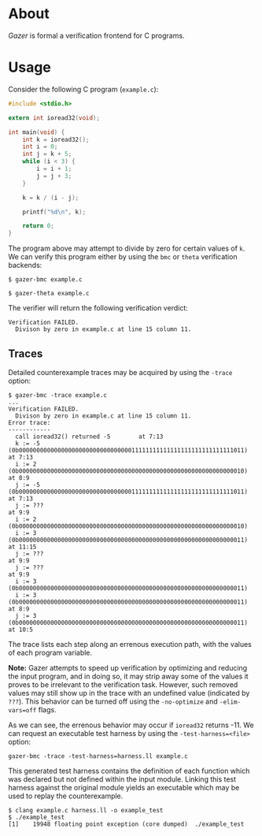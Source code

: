 # About

*Gazer* is formal a verification frontend for C programs.

# Usage

Consider the following C program (`example.c`):
```c
#include <stdio.h>

extern int ioread32(void);

int main(void) {
    int k = ioread32();
    int i = 0;
    int j = k + 5;
    while (i < 3) {
        i = i + 1;
        j = j + 3;
    }

    k = k / (i - j);

    printf("%d\n", k);

    return 0;
}
```

The program above may attempt to divide by zero for certain values of `k`.
We can verify this program either by using the `bmc` or `theta` verification backends:

```
$ gazer-bmc example.c
```

```
$ gazer-theta example.c
```

The verifier will return the following verification verdict:

```
Verification FAILED.
  Divison by zero in example.c at line 15 column 11.
```

## Traces

Detailed counterexample traces may be acquired by using the `-trace` option:

```
$ gazer-bmc -trace example.c
...
Verification FAILED.
  Divison by zero in example.c at line 15 column 11.
Error trace:
------------
  call ioread32() returned -5		 at 7:13
  k := -5	(0b0000000000000000000000000000000011111111111111111111111111111011)	 at 7:13
  i := 2	(0b0000000000000000000000000000000000000000000000000000000000000010)	 at 8:9
  j := -5	(0b0000000000000000000000000000000011111111111111111111111111111011)	 at 7:13
  j := ???	                                                                	 at 9:9
  i := 2	(0b0000000000000000000000000000000000000000000000000000000000000010)
  i := 3	(0b0000000000000000000000000000000000000000000000000000000000000011)	 at 11:15
  j := ???	                                                                	 at 9:9
  j := ???	                                                                	 at 9:9
  i := 3	(0b0000000000000000000000000000000000000000000000000000000000000011)
  i := 3	(0b0000000000000000000000000000000000000000000000000000000000000011)	 at 8:9
  j := 3	(0b0000000000000000000000000000000000000000000000000000000000000011)	 at 10:5
```

The trace lists each step along an errenous execution path, with the values of each program variable.

**Note:** Gazer attempts to speed up verification by optimizing and reducing the input program, and in doing so, it may strip away some of the values it proves to be irrelevant to the verification task.
However, such removed values may still show up in the trace with an undefined value (indicated by `???`).
This behavior can be turned off using the `-no-optimize` and `-elim-vars=off` flags.

As we can see, the errenous behavior may occur if `ioread32` returns -11.
We can request an executable test harness by using the `-test-harness=<file>` option:

```
gazer-bmc -trace -test-harness=harness.ll example.c
```

This generated test harness contains the definition of each function which was declared but not defined within the input module.
Linking this test harness against the original module yields an executable which may be used to replay the counterexample.

```
$ clang example.c harness.ll -o example_test
$ ./example_test
[1]    19948 floating point exception (core dumped)  ./example_test
```
